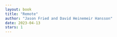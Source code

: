 ```yaml
---
layout: book
title: "Remote"
author: "Jason Fried and David Heinemeir Hansson"
date: 2023-04-13
stars: 1
---
```


